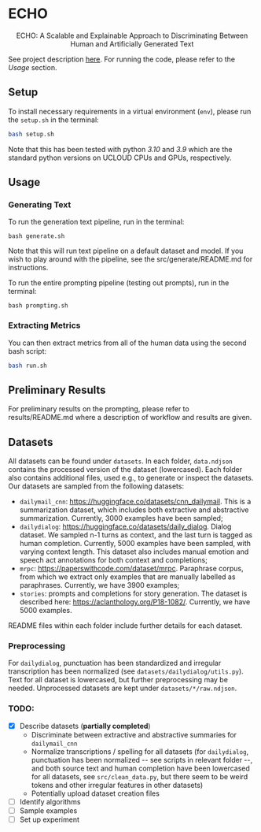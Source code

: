 # ECHO 
<p align="center">
ECHO: A Scalable and Explainable Approach to Discriminating Between Human and Artificially Generated Text
</p>

See project description [here](https://cc.au.dk/en/clai/current-projects/a-scalable-and-explainable-approach-to-discriminating-between-human-and-artificially-generated-text). For running the code, please refer to the *Usage* section.

## Setup 
To install necessary requirements in a virtual environment (`env`), please run the `setup.sh` in the terminal:
```bash
bash setup.sh
```
Note that this has been tested with python *3.10* and *3.9* which are the standard python versions on UCLOUD CPUs and GPUs, respectively. 

## Usage 
### Generating Text 
To run the generation text pipeline, run in the terminal:
```
bash generate.sh
```
Note that this will run text pipeline on a default dataset and model. If you wish to play around with the pipeline, see the src/generate/README.md for instructions.

To run the entire prompting pipeline (testing out prompts), run in the terminal:
```
bash prompting.sh
```

### Extracting Metrics 
You can then extract metrics from all of the human data using the second bash script:

```bash
bash run.sh
```
## Preliminary Results
For preliminary results on the prompting, please refer to results/README.md where a description of workflow and results are given.

## Datasets
All datasets can be found under `datasets`. In each folder, `data.ndjson` contains the processed version of the dataset (lowercased).
Each folder also contains additional files, used e.g., to generate or inspect the datasets. <br>
Our datasets are sampled from the following datasets:
- `dailymail_cnn`: https://huggingface.co/datasets/cnn_dailymail. This is a summarization dataset, which includes both extractive and abstractive summarization. Currently, 3000 examples have been sampled;
- `dailydialog`: https://huggingface.co/datasets/daily_dialog. Dialog dataset. We sampled n-1 turns as context, and the last turn is tagged as human completion. Currently, 5000 examples have been sampled, with varying context length. This dataset also includes manual emotion and speech act annotations for both context and completions;
- `mrpc`: https://paperswithcode.com/dataset/mrpc. Paraphrase corpus, from which we extract only examples that are manually labelled as paraphrases. Currently, we have 3900 examples;
- `stories`: prompts and completions for story generation. The dataset is described here: https://aclanthology.org/P18-1082/. Currently, we have 5000 examples.

README files within each folder include further details for each dataset.

### Preprocessing
For `dailydialog`, punctuation has been standardized and irregular transcription has been normalized (see `datasets/dailydialog/utils.py`).
Text for all dataset is lowercased, but further preprocessing may be needed.
Unprocessed datasets are kept under `datasets/*/raw.ndjson`.

### TODO:
- [x] Describe datasets (**partially completed**)
    - Discriminate between extractive and abstractive summaries for `dailymail_cnn`
    - Normalize transcriptions / spelling for all datasets (for `dailydialog`, punctuation has been normalized -- see scripts in relevant folder --, and both source text and human completion have been lowercased for all datasets, see `src/clean_data.py`, but there seem to be weird tokens and other irregular features in other datasets)
    - Potentially upload dataset creation files
- [ ] Identify algorithms
- [ ] Sample examples
- [ ] Set up experiment
